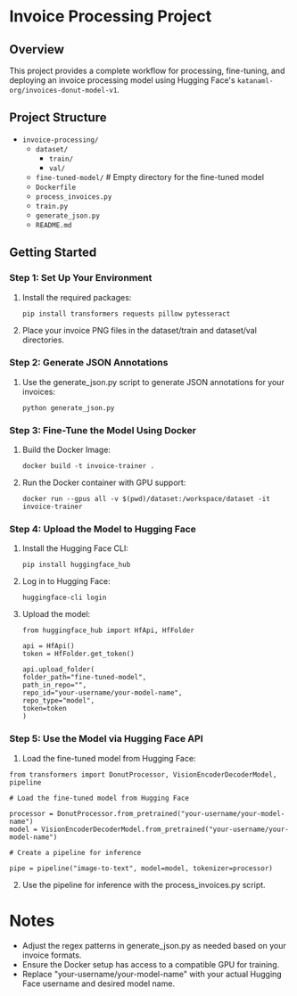 # Invoice Processing Project

## Overview

This project provides a complete workflow for processing, fine-tuning, and deploying an invoice processing model using Hugging Face's `katanaml-org/invoices-donut-model-v1`.

## Project Structure

- `invoice-processing/`
  - `dataset/`
    - `train/`
    - `val/`
  - `fine-tuned-model/` # Empty directory for the fine-tuned model
  - `Dockerfile`
  - `process_invoices.py`
  - `train.py`
  - `generate_json.py`
  - `README.md`

## Getting Started

### Step 1: Set Up Your Environment

1. Install the required packages:

   ```
   pip install transformers requests pillow pytesseract
   ```

2. Place your invoice PNG files in the dataset/train and dataset/val directories.

### Step 2: Generate JSON Annotations

1. Use the generate_json.py script to generate JSON annotations for your invoices:
   ```
   python generate_json.py
   ```

### Step 3: Fine-Tune the Model Using Docker

1. Build the Docker Image:
   ```
   docker build -t invoice-trainer .
   ```
2. Run the Docker container with GPU support:
   ```
   docker run --gpus all -v $(pwd)/dataset:/workspace/dataset -it invoice-trainer
   ```

### Step 4: Upload the Model to Hugging Face

1. Install the Hugging Face CLI:

   ```
   pip install huggingface_hub
   ```

2. Log in to Hugging Face:

   ```
   huggingface-cli login
   ```

3. Upload the model:

   ```
   from huggingface_hub import HfApi, HfFolder

   api = HfApi()
   token = HfFolder.get_token()

   api.upload_folder(
   folder_path="fine-tuned-model",
   path_in_repo="",
   repo_id="your-username/your-model-name",
   repo_type="model",
   token=token
   )
   ```

### Step 5: Use the Model via Hugging Face API

1. Load the fine-tuned model from Hugging Face:

```
from transformers import DonutProcessor, VisionEncoderDecoderModel, pipeline

# Load the fine-tuned model from Hugging Face

processor = DonutProcessor.from_pretrained("your-username/your-model-name")
model = VisionEncoderDecoderModel.from_pretrained("your-username/your-model-name")

# Create a pipeline for inference

pipe = pipeline("image-to-text", model=model, tokenizer=processor)
```

2. Use the pipeline for inference with the process_invoices.py script.

# Notes

- Adjust the regex patterns in generate_json.py as needed based on your invoice formats.
- Ensure the Docker setup has access to a compatible GPU for training.
- Replace "your-username/your-model-name" with your actual Hugging Face username and desired model name.
